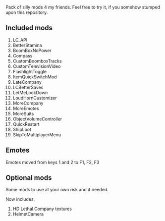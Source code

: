 Pack of silly mods 4 my friends. Feel free to try it, if you somehow stumped upon this repository. 

## Included mods
1. LC_API
2. BetterStamina
3. BoomBoxNoPower
4. Compass
5. CustomBoomboxTracks
6. CustomTelevisionVideo
7. FlashlightToggle
8. ItemQuickSwitchMod
9. LateCompany
10. LCBetterSaves
11. LetMeLookDown
12. LoudHornCustomizer
13. MoreCompany
14. MoreEmotes
15. MoreSuits
16. ObjectVolumeController
17. QuickRestart
18. ShipLoot
19. SkipToMultiplayerMenu


## Emotes
Emotes moved from keys 1 and 2 to F1, F2, F3

## Optional mods
Some mods to use at your own risk and if needed.

Now includes:
1. HD Lethal Company textures
2. HelmetCamera